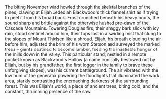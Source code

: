 The biting November wind howled through the skeletal branches of the pines, clawing at Elijah Jedediah Blackwood's thick flannel shirt as if trying to peel it from his broad back.  Frost crunched beneath his heavy boots, the sound sharp and brittle against the otherwise hushed pre-dawn of the Cascade Mountains.  Towering Douglas firs, their shaggy bark slick with icy rain, stood sentinel around him, their tops lost in a swirling mist that clung to the slopes of Mount Thielsen like a shroud.  Elijah, his breath clouding the air before him, adjusted the brim of his worn Stetson and surveyed the marked trees – giants destined to become lumber, feeding the insatiable hunger of the mills down in the valley. This particular stand, nestled in a remote pocket known as Blackwood's Hollow (a name ironically bestowed not by Elijah, but by his grandfather, the first logger in the family to brave these unforgiving slopes), was his current battleground.  The air vibrated with the low hum of the generator powering the floodlights that illuminated the work area, starkly contrasting the encroaching darkness of the surrounding forest. This was Elijah's world, a place of ancient trees, biting cold, and the constant, thrumming presence of the saw.

